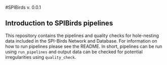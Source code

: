 #SPIBirds v. 0.0.1

## Introduction to SPIBirds pipelines

This repository contains the pipelines and quality checks for hole-nesting data included in the SPI-Birds Network and Database. For information on how to run pipelines please see the README. In short, pipelines can be run using `run_pipelines` and output data can be checked for potential irregularities using `quality_check`.
